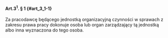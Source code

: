 #### Art.3<sup>1</sup>. § 1  {#art_3_1-1}

Za pracodawcę będącego jednostką organizacyjną czynności w sprawach z zakresu prawa pracy dokonuje osoba lub organ zarządzający tą jednostką albo inna wyznaczona do tego osoba.